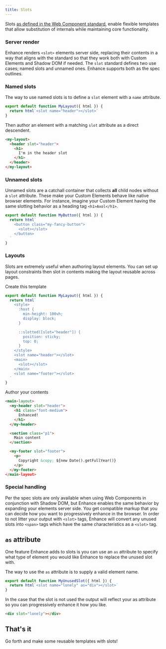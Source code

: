 ```yaml
---
title: Slots
---
```


Slots [as defined in the Web Component standard](https://developer.mozilla.org/en-US/docs/Web/Web_Components/Using_templates_and_slots#adding_flexibility_with_slots), enable flexible templates that allow substitution of internals while maintaining core functionality.

### Server render

Enhance renders `<slot>` elements server side, replacing their contents in a way that aligns with the standard so that they work both with Custom Elements and Shadow DOM if needed. The `slot` standard defines two use cases; named slots and unnamed ones. Enhance supports both as the spec outlines.

### Named slots

The way to use named slots is to define a `slot` element with a `name` attribute.

```javascript
export default function MyLayout({ html }) {
  return html`<slot name="header"></slot>`
}
```

Then author an element with a matching `slot` attribute as a direct descendent.

```html
<my-layout>
  <header slot="header">
    <h1>
      I'm in the header slot
    </h1>
  </header>
</my-layout>
```

### Unnamed slots
Unnamed slots are a catchall container that collects **all** child nodes without a `slot` attribute. These make your Custom Elements behave like native browser elements. For instance, imagine your Custom Element having the same slotting behavior as a heading tag `<h1>Axol</h1>`.

```javascript
export default function MyButton({ html }) {
  return html`
    <button class="my-fancy-button">
      <slot></slot>
    </button>
  `
}
```

### Layouts

Slots are extremely useful when authoring layout elements. You can set up layout constraints then slot in contents making the layout reusable across pages.

Create this template
```javascript
export default function MyLayout({ html }) {
  return html`
    <style>
      :host {
        min-height: 100vh;
        display: block;
      }

      ::slotted([slot="header"]) {
        position: sticky;
        top: 0;
      }
    </style>
    <slot name="header"></slot>
    <main>
      <slot></slot>
    </main>
    <slot name="footer"></slot>
  `
}
```

Author your contents

```html
<main-layout>
  <my-header slot="header">
    <h1 class="font-medium">
      Enhanced!
    </h1>
  </my-header>

  <section class="p1">
    Main content
  </section>

  <my-footer slot="footer">
    <p>
      Copyright &copy; ${new Date().getFullYear()}
    </p>
  </my-footer>
</main-layout>
```

### Special handling

Per the spec slots are only available when using Web Components in conjunction with Shadow DOM, but Enhance enables the same behavior by expanding your elements server side. You get compatible markup that you can decide how you want to progressively enhance in the browser. In order to not litter your output with `<slot>` tags, Enhance will convert any unused slots into `<span>` tags which have the same characteristics as a `<slot>` tag.

## `as` attribute

One feature Enhance adds to slots is you can use an `as` attribute to specify what type of element you would like Enhance to replace the unused slot with.

The way to use the `as` attribute is to supply a valid element name.

```javascript
export default function MyUnusedSlot({ html }) {
  return html`<slot name="lonely" as="div"></slot>`
}
```

In the case that the slot is not used the output will reflect your as attribute so you can progressively enhance it how you like.

```html
<div slot="lonely"></div>
```

## That's it

Go forth and make some reusable templates with slots!
